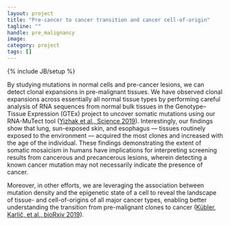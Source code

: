 ```yaml
---
layout: project
title: "Pre-cancer to cancer transition and cancer cell-of-origin"
tagline: ""
handle: pre_malignancy
image: 
category: project
tags: []
---
```

{% include JB/setup %}

By studying mutations in normal cells and pre-cancer lesions, we can detect clonal expansions in pre-malignant tissues. We have observed clonal expansions across essentially all normal tissue types by performing careful analysis of RNA sequences from normal bulk tissues in the Genotype–Tissue Expression (GTEx) project to uncover somatic mutations using our RNA-MuTect tool ([Yizhak et al., Science 2019]). Interestingly, our findings show that lung, sun-exposed skin, and esophagus –– tissues routinely exposed to the environment –– acquired the most clones and increased with the age of the individual. These findings demonstrating the extent of somatic mosaicism in humans have implications for interpreting screening results from cancerous and precancerous lesions, wherein detecting a known cancer mutation may not necessarily indicate the presence of cancer.

Moreover, in other efforts, we are leveraging the association between mutation density and the epigenetic state of a cell to reveal the landscape of tissue- and cell-of-origins of all major cancer types, enabling better understanding the transition from pre-malignant clones to cancer ([Kübler, Karlič, et al., bioRxiv 2019]). 


[Yizhak et al., Science 2019]: /papers/paper/rna-mutect
[Kübler, Karlič, et al., bioRxiv 2019]: /papers/paper/mutational-landscape-premalignant-state